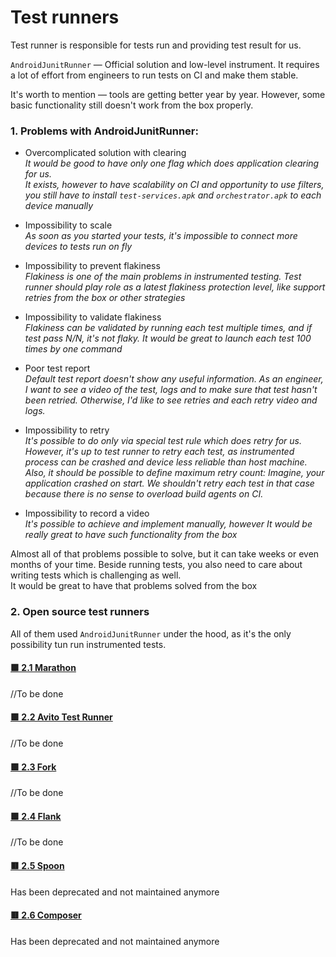 # Test runners

Test runner is responsible for tests run and providing test result for us.

`AndroidJunitRunner` — Official solution and low-level instrument. It requires a lot of effort from engineers to run
tests on CI and make them stable.

It's worth to mention — tools are getting better year by year. However, some basic functionality still doesn't work from
the box properly.

### 1. Problems with AndroidJunitRunner:

* Overcomplicated solution with clearing
  <br>
  _It would be good to have only one flag which does application clearing for us.
  <br>
  It exists, however to have scalability on CI and opportunity to use filters, you still have to
  install `test-services.apk` and `orchestrator.apk` to each device manually_


* Impossibility to scale
  <br>
  _As soon as you started your tests, it's impossible to connect more devices to tests run on fly_

* Impossibility to prevent flakiness
  <br>
  _Flakiness is one of the main problems in instrumented testing. Test runner should play role as a latest flakiness
  protection level, like support retries from the box or other strategies_

* Impossibility to validate flakiness
  <br>
  _Flakiness can be validated by running each test multiple times, and if test pass N/N, it's not flaky. It would be
  great to launch each test 100 times by one command_

* Poor test report
  <br>
  _Default test report doesn't show any useful information. As an engineer, I want to see a video of the test, logs and
  to make sure that test hasn't been retried. Otherwise, I'd like to see retries and each retry video and logs._

* Impossibility to retry
  <br>
  _It's possible to do only via special test rule which does retry for us. However, it's up to test runner to retry each
  test, as instrumented process can be crashed and device less reliable than host machine._
  <br>
  _Also, it should be possible to define maximum retry count: Imagine, your application crashed on start. We shouldn't
  retry each test in that case because there is no sense to overload build agents on CI._


* Impossibility to record a video
  <br>
  _It's possible to achieve and implement manually, however It would be really great to have such functionality from the
  box_

Almost all of that problems possible to solve, but it can take weeks or even months of your time. Beside running tests,
you also need to care about writing tests which is challenging as well.
<br>
It would be great to have that problems solved from the box

### 2. Open source test runners

All of them used `AndroidJunitRunner` under the hood, as it's the only possibility tun run instrumented tests.

#### [:green_square: 2.1 Marathon](https://github.com/MarathonLabs/marathon)

//To be done

#### [:green_square: 2.2 Avito Test Runner](https://github.com/avito-tech/avito-android)

//To be done

#### [:green_square: 2.3 Fork](https://github.com/shazam/fork)

//To be done

#### [:green_square: 2.4 Flank](https://github.com/Flank/flank)

//To be done

#### [:red_square: 2.5 Spoon](https://github.com/square/spoon)

Has been deprecated and not maintained anymore

#### [:red_square: 2.6 Composer](https://github.com/gojuno/composer)

Has been deprecated and not maintained anymore




